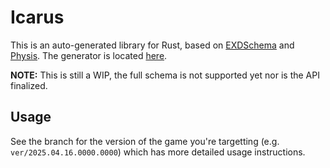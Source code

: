 # Icarus

This is an auto-generated library for Rust, based on [EXDSchema](https://github.com/xivdev/EXDSchema/) and [Physis](https://github.com/redstrate/physis). The generator is located [here](https://github.com/redstrate/EXDGen).

**NOTE:** This is still a WIP, the full schema is not supported yet nor is the API finalized.

## Usage

See the branch for the version of the game you're targetting (e.g. `ver/2025.04.16.0000.0000`) which has more detailed usage instructions.
